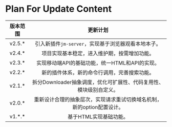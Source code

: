 # Plan For Update Content

|   版本范围   |                  更新计划                  |
|:--------:|:--------------------------------------:|
|  v2.5.*  |    引入新插件`jm-server`，实现基于浏览器观看本地本子。     |
|  v2.4.*  |         项目实现基本稳定，进入维护期，按需增加功能。         |
|  v2.3.*  |      实现移动端API的基础功能，统一HTML和API的实现。      |
|  v2.2.*  |         新的插件体系，新的命令行调用，完善搜索功能。         |
|  v2.1.*  | 拆分Downloader抽象调度，优化可扩展性、代码复用性、模块级别自定义。 |
|  v2.0.*  | 重新设计合理的抽象层次，实现请求重试切换域名机制，新的option配置设计。 |
| v1.\*.\* |             基于HTML实现基础功能。              |
